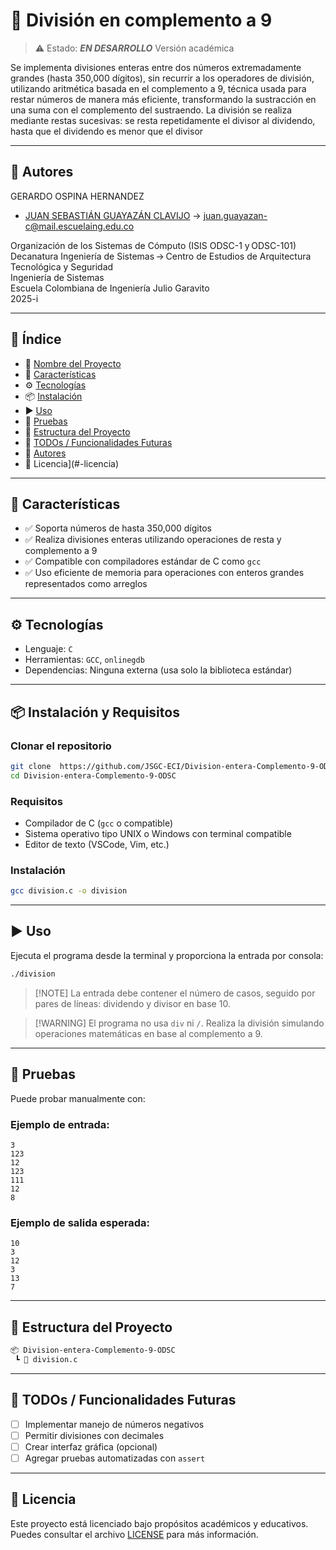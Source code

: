 # 📌 División en complemento a 9

> ⚠️ Estado: ***EN DESARROLLO*** Versión académica

Se implementa divisiones enteras entre dos números extremadamente grandes (hasta 350,000 dígitos), sin recurrir a los operadores de división, utilizando aritmética basada en el complemento a 9, técnica usada para restar números de manera más eficiente, transformando la sustracción en una suma con el complemento del sustraendo. La división se realiza mediante restas sucesivas: se resta repetidamente el divisor al dividendo, hasta que el dividendo es menor que el divisor

---

## 👥 Autores
GERARDO OSPINA HERNANDEZ

- [JUAN SEBASTIÁN GUAYAZÁN CLAVIJO](https://github.com/JSGC-ECI) → [juan.guayazan-c@mail.escuelaing.edu.co](mailto:juan.guayazan-c@mail.escuelaing.edu.co)

Organización de los Sistemas de Cómputo (ISIS ODSC-1 y ODSC-101)      
Decanatura Ingeniería de Sistemas → Centro de Estudios de Arquitectura Tecnológica y Seguridad     
Ingeniería de Sistemas    
Escuela Colombiana de Ingeniería Julio Garavito     
2025-i

---

## 🧠 Índice

- 📌 [Nombre del Proyecto](#-división-en-complemento-a-9)
- 🚀 [Características](#-características)
- ⚙️ [Tecnologías](#️-tecnologías)
- 📦 [Instalación](#-instalación-y-requisitos)
- ▶️ [Uso](#️-uso)
- 🧪 [Pruebas](#-pruebas)
- 📁 [Estructura del Proyecto](#-estructura-del-proyecto)
- 📌 [TODOs / Funcionalidades Futuras](#-todos--funcionalidades-futuras)
- 👥 [Autores](#-autores)
- 📄 Licencia](#-licencia)

---

## 🚀 Características

- ✅ Soporta números de hasta 350,000 dígitos
- ✅ Realiza divisiones enteras utilizando operaciones de resta y complemento a 9
- ✅ Compatible con compiladores estándar de C como `gcc`
- ✅ Uso eficiente de memoria para operaciones con enteros grandes representados como arreglos

---

## ⚙️ Tecnologías

- Lenguaje: `C`
- Herramientas: `GCC`, `onlinegdb`
- Dependencias: Ninguna externa (usa solo la biblioteca estándar)

---

## 📦 Instalación y Requisitos

### Clonar el repositorio

```bash
git clone  https://github.com/JSGC-ECI/Division-entera-Complemento-9-ODSC.git
cd Division-entera-Complemento-9-ODSC
````

### Requisitos

* Compilador de C (`gcc` o compatible)
* Sistema operativo tipo UNIX o Windows con terminal compatible
* Editor de texto (VSCode, Vim, etc.)

### Instalación

```bash
gcc division.c -o division
```

---

## ▶️ Uso

Ejecuta el programa desde la terminal y proporciona la entrada por consola:

```bash
./division
```


> \[!NOTE]
> La entrada debe contener el número de casos, seguido por pares de líneas: dividendo y divisor en base 10.

> \[!WARNING]
> El programa no usa `div` ni `/`. Realiza la división simulando operaciones matemáticas en base al complemento a 9.

---

## 🧪 Pruebas

Puede probar manualmente con:

### Ejemplo de entrada:

```
3
123
12
123
111
12
8
```

### Ejemplo de salida esperada:

```
10
3
12
3
13
7
```


---

## 📁 Estructura del Proyecto

```bash
📦 Division-entera-Complemento-9-ODSC
 ┗ 📜 division.c
```

---

## 📌 TODOs / Funcionalidades Futuras

* [ ] Implementar manejo de números negativos
* [ ] Permitir divisiones con decimales
* [ ] Crear interfaz gráfica (opcional)
* [ ] Agregar pruebas automatizadas con `assert`

---

## 📄 Licencia

Este proyecto está licenciado bajo propósitos académicos y educativos. Puedes consultar el archivo [LICENSE](./LICENSE) para más información.
